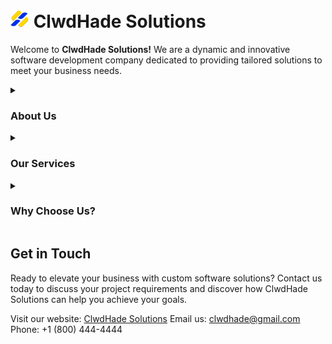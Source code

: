 # <img src="./profile/images/original.png" width="30px"> ClwdHade Solutions

Welcome to **ClwdHade Solutions!** We are a dynamic and innovative software development company dedicated to providing tailored solutions to meet your business needs.
<details>
 <summary><h3>About Us</h3></summary>

At **ClwdHade Solutions**, we specialize in crafting bespoke software applications that empower businesses to thrive in the digital age. Our team of skilled professionals is committed to delivering excellence in every project, leveraging the latest technologies and industry best practices.

</details>
<details>
 <summary> <h3>Our Services </h3></summary>
  
- **Custom Software Development:** We design and develop custom software solutions tailored to your specific requirements, ensuring seamless integration and optimal performance.

- **Mobile App Development:** From iOS to Android, we create intuitive and user-friendly mobile applications that enhance engagement and drive results.

- **Web Development:** Our expertise in web development spans from responsive websites to complex web applications, delivering exceptional experiences across all platforms.
</details>
<details>
  <summary><h3>Why Choose Us?</h3></summary>

- **Innovative Solutions:** We thrive on challenges and embrace innovation to create solutions that propel your business forward.

- **Customer-Centric Approach:** We prioritize transparent communication, collaboration, and adaptability to ensure customer satisfaction at every stage of the project.

- **Proven Track Record:** With a track record of successful projects and satisfied clients, you can trust ClwdHade Solutions to deliver results that exceed expectations.
</details>

## Get in Touch

Ready to elevate your business with custom software solutions? Contact us today to discuss your project requirements and discover how ClwdHade Solutions can help you achieve your goals.

Visit our website: [ClwdHade Solutions](https://clwdhade.vercel.app)
Email us: clwdhade@gmail.com
Phone: +1 (800) 444-4444
